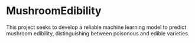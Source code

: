 # MushroomEdibility
This project seeks to develop a reliable machine learning model to predict mushroom edibility, distinguishing between poisonous and edible varieties.
